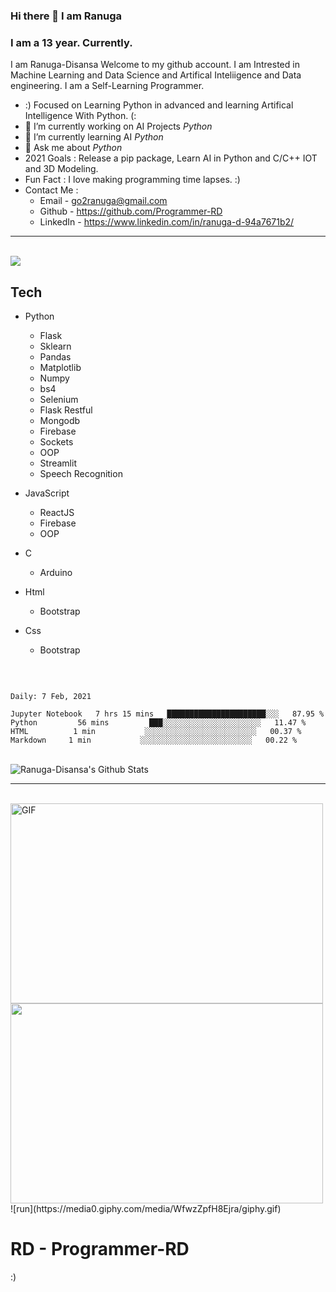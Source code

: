 ### Hi there 👋 I am Ranuga
### I am a 13 year. Currently.
I am Ranuga-Disansa Welcome to my github account.
I am Intrested in Machine Learning and Data Science and Artifical Inteliigence and Data engineering.
I am a Self-Learning Programmer.
- :) Focused on Learning Python in advanced and learning Artifical Intelligence With Python. (:
- 🔭 I’m currently working on AI Projects *Python*
- 🌱 I’m currently learning AI *Python*
- 💬 Ask me about *Python*
- 2021 Goals : Release a pip package, Learn AI in Python and C/C++ IOT and 3D Modeling.
- Fun Fact : I love making programming time lapses. :)
- Contact Me :
  - Email - go2ranuga@gmail.com 
  - Github - https://github.com/Programmer-RD
  - LinkedIn -  https://www.linkedin.com/in/ranuga-d-94a7671b2/
--------------------------------------------------------------------------------------------------------------------------------------------------------------------
<br>

<img align="center" src="https://github-readme-stats.vercel.app/api/top-langs/?username=Programmer-RD" />

<br>

## Tech

- Python
  - Flask
  - Sklearn
  - Pandas
  - Matplotlib
  - Numpy
  - bs4
  - Selenium
  - Flask Restful
  - Mongodb
  - Firebase
  - Sockets
  - OOP
  - Streamlit
  - Speech Recognition

- JavaScript
  - ReactJS
  - Firebase
  - OOP
  
- C
  - Arduino

- Html
  - Bootstrap

- Css
  - Bootstrap

<br>

<!--START_SECTION:waka-->
```text

Daily: 7 Feb, 2021

Jupyter Notebook   7 hrs 15 mins   ██████████████████████░░░   87.95 % 
Python         56 mins         ███░░░░░░░░░░░░░░░░░░░░░░   11.47 % 
HTML          1 min           ░░░░░░░░░░░░░░░░░░░░░░░░░   00.37 % 
Markdown     1 min           ░░░░░░░░░░░░░░░░░░░░░░░░░   00.22 % 
```

<!--END_SECTION:waka-->

<br>

<img align="center" src="https://github-readme-stats.vercel.app/api?username=Programmer-RD&show_icons=true&hide_border=true" alt="Ranuga-Disansa's Github Stats">

<br>

--------------------------------------------------------------------------------------------------------------------------------------------------------------------

<br>

<img align="center" alt="GIF" src="https://github.com/abhisheknaiidu/abhisheknaiidu/blob/master/code.gif?raw=true" width="500" height="320" />
<img align="center" src="https://media.tenor.com/images/4706603d96f302497a3174eb49a766e7/tenor.gif" width="500" height="320">
![run](https://media0.giphy.com/media/WfwzZpfH8Ejra/giphy.gif)

<br>

# RD - Programmer-RD

:)
